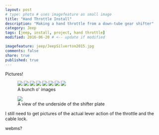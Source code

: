 ```yaml
---
layout: post
# type: photo # uses imagefeature as small image
title: "Hand Throttle Install"
description: "Making a hand throttle from a down-tube gear shifter"
category: Jeep
tags: [jeep, install, project, hand throttle]
modified: 2016-06-20 # <-- update if modified

imagefeature: jeep/JeepSilverton2015.jpg
comments: false
share: true
published: true
---
```


Pictures!
 <!-- I turns out that I need to use html and Liquid tags to make figures link nicely. -->

<figure class="half">
  <img src="/images/jeep/hand-throttle/IMAG0347.jpg">
  <img src="/images/jeep/hand-throttle/IMAG0352.jpg">
  <img src="/images/jeep/hand-throttle/IMAG0355.jpg">
  <img src="/images/jeep/hand-throttle/IMAG0356.jpg">
  <img src="/images/jeep/hand-throttle/IMAG0357.jpg">
  <img src="/images/jeep/hand-throttle/IMAG0363.jpg">
  <img src="/images/jeep/hand-throttle/IMAG0365.jpg">
  <img src="/images/jeep/hand-throttle/IMAG0368.jpg">
  <figcaption>A bunch o' images</figcaption>
</figure>

<figure>
  <img src="/images/jeep/hand-throttle/IMAG0359.jpg">
  <figcaption>A view of the underside of the shifter plate</figcaption>
</figure>

<!--
![Down-tube shifters](hand-throttle/IMAG0347.jpg)
![Also down-tube shifters](hand-throttle/IMAG0352.jpg)
![On the shifter](hand-throttle/IMAG0355.jpg)
![The rubber ring padding](hand-throttle/IMAG0356.jpg)
![side-view on shifter w/ cable](hand-throttle/IMAG0357.jpg)
![under shifter boot cable running view](hand-throttle/IMAG0359.jpg)
![entering the engine bay](hand-throttle/IMAG0363.jpg)
![electrical tape shifter](hand-throttle/IMAG0365.jpg)
![connecting to throttle body.](hand-throttle/IMAG0368.jpg)
-->
I still need to get pictures of the actual lever action of the throttle and the cable lock.

webms?
